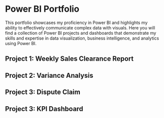 # Power BI Portfolio
This portfolio showcases my proficiency in Power BI and highlights my ability to effectively communicate complex data with visuals. Here you will find a collection of Power BI projects and dashboards that demonstrate my skills and expertise in data visualization, business intelligence, and analytics using Power BI.

## Project 1: Weekly Sales Clearance Report


## Project 2: Variance Analysis


## Project 3: Dispute Claim


## Project 3: KPI Dashboard



